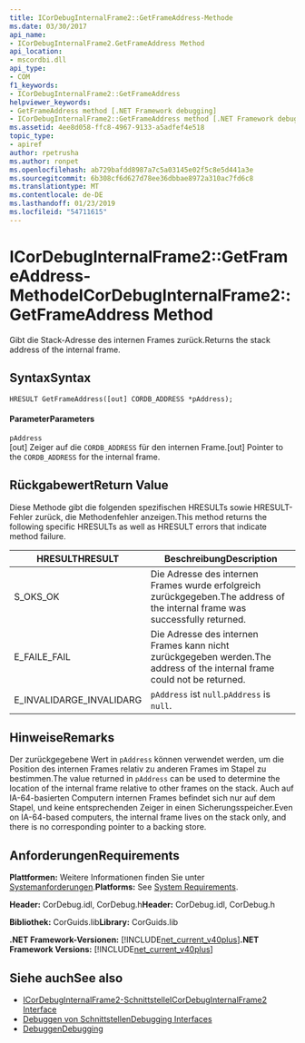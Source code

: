 ```yaml
---
title: ICorDebugInternalFrame2::GetFrameAddress-Methode
ms.date: 03/30/2017
api_name:
- ICorDebugInternalFrame2.GetFrameAddress Method
api_location:
- mscordbi.dll
api_type:
- COM
f1_keywords:
- ICorDebugInternalFrame2::GetFrameAddress
helpviewer_keywords:
- GetFrameAddress method [.NET Framework debugging]
- ICorDebugInternalFrame2::GetFrameAddress method [.NET Framework debugging]
ms.assetid: 4ee8d058-ffc8-4967-9133-a5adfef4e518
topic_type:
- apiref
author: rpetrusha
ms.author: ronpet
ms.openlocfilehash: ab729bafdd8987a7c5a03145e02f5c8e5d441a3e
ms.sourcegitcommit: 6b308cf6d627d78ee36dbbae8972a310ac7fd6c8
ms.translationtype: MT
ms.contentlocale: de-DE
ms.lasthandoff: 01/23/2019
ms.locfileid: "54711615"
---
```

# <a name="icordebuginternalframe2getframeaddress-method"></a><span data-ttu-id="90ffd-102">ICorDebugInternalFrame2::GetFrameAddress-Methode</span><span class="sxs-lookup"><span data-stu-id="90ffd-102">ICorDebugInternalFrame2::GetFrameAddress Method</span></span>
<span data-ttu-id="90ffd-103">Gibt die Stack-Adresse des internen Frames zurück.</span><span class="sxs-lookup"><span data-stu-id="90ffd-103">Returns the stack address of the internal frame.</span></span>  
  
## <a name="syntax"></a><span data-ttu-id="90ffd-104">Syntax</span><span class="sxs-lookup"><span data-stu-id="90ffd-104">Syntax</span></span>  
  
```  
HRESULT GetFrameAddress([out] CORDB_ADDRESS *pAddress);  
```  
  
#### <a name="parameters"></a><span data-ttu-id="90ffd-105">Parameter</span><span class="sxs-lookup"><span data-stu-id="90ffd-105">Parameters</span></span>  
 `pAddress`  
 <span data-ttu-id="90ffd-106">[out] Zeiger auf die `CORDB_ADDRESS` für den internen Frame.</span><span class="sxs-lookup"><span data-stu-id="90ffd-106">[out] Pointer to the `CORDB_ADDRESS` for the internal frame.</span></span>  
  
## <a name="return-value"></a><span data-ttu-id="90ffd-107">Rückgabewert</span><span class="sxs-lookup"><span data-stu-id="90ffd-107">Return Value</span></span>  
 <span data-ttu-id="90ffd-108">Diese Methode gibt die folgenden spezifischen HRESULTs sowie HRESULT-Fehler zurück, die Methodenfehler anzeigen.</span><span class="sxs-lookup"><span data-stu-id="90ffd-108">This method returns the following specific HRESULTs as well as HRESULT errors that indicate method failure.</span></span>  
  
|<span data-ttu-id="90ffd-109">HRESULT</span><span class="sxs-lookup"><span data-stu-id="90ffd-109">HRESULT</span></span>|<span data-ttu-id="90ffd-110">Beschreibung</span><span class="sxs-lookup"><span data-stu-id="90ffd-110">Description</span></span>|  
|-------------|-----------------|  
|<span data-ttu-id="90ffd-111">S_OK</span><span class="sxs-lookup"><span data-stu-id="90ffd-111">S_OK</span></span>|<span data-ttu-id="90ffd-112">Die Adresse des internen Frames wurde erfolgreich zurückgegeben.</span><span class="sxs-lookup"><span data-stu-id="90ffd-112">The address of the internal frame was successfully returned.</span></span>|  
|<span data-ttu-id="90ffd-113">E_FAIL</span><span class="sxs-lookup"><span data-stu-id="90ffd-113">E_FAIL</span></span>|<span data-ttu-id="90ffd-114">Die Adresse des internen Frames kann nicht zurückgegeben werden.</span><span class="sxs-lookup"><span data-stu-id="90ffd-114">The address of the internal frame could not be returned.</span></span>|  
|<span data-ttu-id="90ffd-115">E_INVALIDARG</span><span class="sxs-lookup"><span data-stu-id="90ffd-115">E_INVALIDARG</span></span>|<span data-ttu-id="90ffd-116">`pAddress` ist `null`.</span><span class="sxs-lookup"><span data-stu-id="90ffd-116">`pAddress` is `null`.</span></span>|  
  
## <a name="remarks"></a><span data-ttu-id="90ffd-117">Hinweise</span><span class="sxs-lookup"><span data-stu-id="90ffd-117">Remarks</span></span>  
 <span data-ttu-id="90ffd-118">Der zurückgegebene Wert in `pAddress` können verwendet werden, um die Position des internen Frames relativ zu anderen Frames im Stapel zu bestimmen.</span><span class="sxs-lookup"><span data-stu-id="90ffd-118">The value returned in `pAddress` can be used to determine the location of the internal frame relative to other frames on the stack.</span></span> <span data-ttu-id="90ffd-119">Auch auf IA-64-basierten Computern internen Frames befindet sich nur auf dem Stapel, und keine entsprechenden Zeiger in einen Sicherungsspeicher.</span><span class="sxs-lookup"><span data-stu-id="90ffd-119">Even on IA-64-based computers, the internal frame lives on the stack only, and there is no corresponding pointer to a backing store.</span></span>  
  
## <a name="requirements"></a><span data-ttu-id="90ffd-120">Anforderungen</span><span class="sxs-lookup"><span data-stu-id="90ffd-120">Requirements</span></span>  
 <span data-ttu-id="90ffd-121">**Plattformen:** Weitere Informationen finden Sie unter [Systemanforderungen](../../../../docs/framework/get-started/system-requirements.md).</span><span class="sxs-lookup"><span data-stu-id="90ffd-121">**Platforms:** See [System Requirements](../../../../docs/framework/get-started/system-requirements.md).</span></span>  
  
 <span data-ttu-id="90ffd-122">**Header:** CorDebug.idl, CorDebug.h</span><span class="sxs-lookup"><span data-stu-id="90ffd-122">**Header:** CorDebug.idl, CorDebug.h</span></span>  
  
 <span data-ttu-id="90ffd-123">**Bibliothek:** CorGuids.lib</span><span class="sxs-lookup"><span data-stu-id="90ffd-123">**Library:** CorGuids.lib</span></span>  
  
 <span data-ttu-id="90ffd-124">**.NET Framework-Versionen:** [!INCLUDE[net_current_v40plus](../../../../includes/net-current-v40plus-md.md)]</span><span class="sxs-lookup"><span data-stu-id="90ffd-124">**.NET Framework Versions:** [!INCLUDE[net_current_v40plus](../../../../includes/net-current-v40plus-md.md)]</span></span>  
  
## <a name="see-also"></a><span data-ttu-id="90ffd-125">Siehe auch</span><span class="sxs-lookup"><span data-stu-id="90ffd-125">See also</span></span>
- [<span data-ttu-id="90ffd-126">ICorDebugInternalFrame2-Schnittstelle</span><span class="sxs-lookup"><span data-stu-id="90ffd-126">ICorDebugInternalFrame2 Interface</span></span>](../../../../docs/framework/unmanaged-api/debugging/icordebuginternalframe2-interface.md)
- [<span data-ttu-id="90ffd-127">Debuggen von Schnittstellen</span><span class="sxs-lookup"><span data-stu-id="90ffd-127">Debugging Interfaces</span></span>](../../../../docs/framework/unmanaged-api/debugging/debugging-interfaces.md)
- [<span data-ttu-id="90ffd-128">Debuggen</span><span class="sxs-lookup"><span data-stu-id="90ffd-128">Debugging</span></span>](../../../../docs/framework/unmanaged-api/debugging/index.md)
